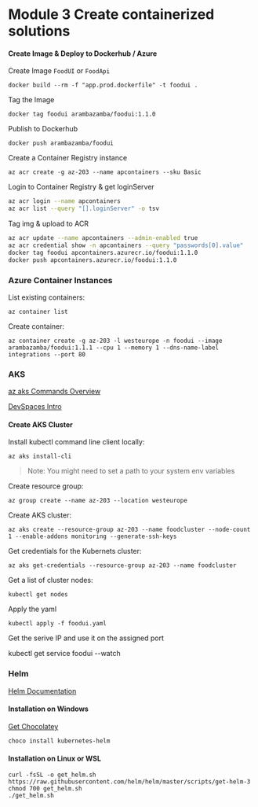 # Module 3 Create containerized solutions

#### Create Image & Deploy to Dockerhub / Azure

Create Image `FoodUI` or `FoodApi`

`docker build --rm -f "app.prod.dockerfile" -t foodui .`

Tag the Image

`docker tag foodui arambazamba/foodui:1.1.0`

Publish to Dockerhub

`docker push arambazamba/foodui`

Create a Container Registry instance

`az acr create -g az-203 --name apcontainers --sku Basic`

Login to Container Registry & get loginServer

```bash
az acr login --name apcontainers
az acr list --query "[].loginServer" -o tsv
```

Tag img & upload to ACR

```bash
az acr update --name apcontainers --admin-enabled true
az acr credential show -n apcontainers --query "passwords[0].value"
docker tag foodui apcontainers.azurecr.io/foodui:1.1.0
docker push apcontainers.azurecr.io/foodui:1.1.0
```

### Azure Container Instances

List existing containers:

`az container list`

Create container:

`az container create -g az-203 -l westeurope -n foodui --image arambazamba/foodui:1.1.1 --cpu 1 --memory 1 --dns-name-label integrations --port 80`

### AKS

[az aks Commands Overview](https://docs.microsoft.com/en-us/cli/azure/aks?view=azure-cli-latest)

[DevSpaces Intro](https://docs.microsoft.com/en-us/azure/dev-spaces/quickstart-team-development)

#### Create AKS Cluster

Install kubectl command line client locally:

`az aks install-cli`

> Note: You might need to set a path to your system env variables

Create resource group:

`az group create --name az-203 --location westeurope`

Create AKS cluster:

`az aks create --resource-group az-203 --name foodcluster --node-count 1 --enable-addons monitoring --generate-ssh-keys`

Get credentials for the Kubernets cluster:

`az aks get-credentials --resource-group az-203 --name foodcluster`

Get a list of cluster nodes:

`kubectl get nodes`

Apply the yaml

`kubectl apply -f foodui.yaml`

Get the serive IP and use it on the assigned port

kubectl get service foodui --watch

### Helm

[Helm Documentation](https://helm.sh/)

#### Installation on Windows

[Get Chocolatey](https://chocolatey.org/install)

`choco install kubernetes-helm`

#### Installation on Linux or WSL

```
curl -fsSL -o get_helm.sh https://raw.githubusercontent.com/helm/helm/master/scripts/get-helm-3
chmod 700 get_helm.sh
./get_helm.sh
```
